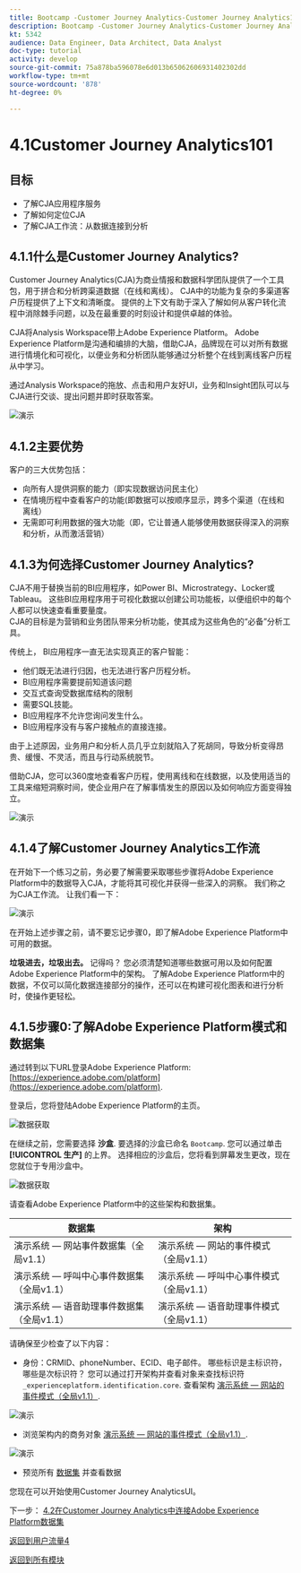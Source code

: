 ```yaml
---
title: Bootcamp -Customer Journey Analytics-Customer Journey Analytics101 — 巴西
description: Bootcamp -Customer Journey Analytics-Customer Journey Analytics101 — 巴西
kt: 5342
audience: Data Engineer, Data Architect, Data Analyst
doc-type: tutorial
activity: develop
source-git-commit: 75a878ba596078e6d013b65062606931402302dd
workflow-type: tm+mt
source-wordcount: '878'
ht-degree: 0%

---
```


# 4.1Customer Journey Analytics101

## 目标

- 了解CJA应用程序服务
- 了解如何定位CJA
- 了解CJA工作流：从数据连接到分析

## 4.1.1什么是Customer Journey Analytics?

Customer Journey Analytics(CJA)为商业情报和数据科学团队提供了一个工具包，用于拼合和分析跨渠道数据（在线和离线）。 CJA中的功能为复杂的多渠道客户历程提供了上下文和清晰度。 提供的上下文有助于深入了解如何从客户转化流程中消除棘手问题，以及在最重要的时刻设计和提供卓越的体验。

CJA将Analysis Workspace带上Adobe Experience Platform。 Adobe Experience Platform是沟通和编排的大脑，借助CJA，品牌现在可以对所有数据进行情境化和可视化，以便业务和分析团队能够通过分析整个在线到离线客户历程从中学习。

通过Analysis Workspace的拖放、点击和用户友好UI，业务和Insight团队可以与CJA进行交谈、提出问题并即时获取答案。

![演示](./images/cja-adv-analysis1.png)

## 4.1.2主要优势

客户的三大优势包括：

- 向所有人提供洞察的能力（即实现数据访问民主化）
- 在情境历程中查看客户的功能(即数据可以按顺序显示，跨多个渠道（在线和离线）
- 无需即可利用数据的强大功能（即，它让普通人能够使用数据获得深入的洞察和分析，从而激活营销）

## 4.1.3为何选择Customer Journey Analytics?

CJA不用于替换当前的BI应用程序，如Power BI、Microstrategy、Locker或Tableau。 这些BI应用程序用于可视化数据以创建公司功能板，以便组织中的每个人都可以快速查看重要量度。\
CJA的目标是为营销和业务团队带来分析功能，使其成为这些角色的“必备”分析工具。

传统上， BI应用程序一直无法实现真正的客户智能：

- 他们既无法进行归因，也无法进行客户历程分析。
- BI应用程序需要提前知道该问题
- 交互式查询受数据库结构的限制
- 需要SQL技能。
- BI应用程序不允许您询问发生什么。
- BI应用程序没有与客户接触点的直接连接。

由于上述原因，业务用户和分析人员几乎立刻就陷入了死胡同，导致分析变得昂贵、缓慢、不灵活，而且与行动系统脱节。

借助CJA，您可以360度地查看客户历程，使用离线和在线数据，以及使用适当的工具来缩短洞察时间，使企业用户在了解事情发生的原因以及如何响应方面变得独立。

![演示](./images/cja-use-case.png)

## 4.1.4了解Customer Journey Analytics工作流

在开始下一个练习之前，务必要了解需要采取哪些步骤将Adobe Experience Platform中的数据导入CJA，才能将其可视化并获得一些深入的洞察。 我们称之为CJA工作流。 让我们看一下：

![演示](./images/cja-work-flow.jpg)

在开始上述步骤之前，请不要忘记步骤0，即了解Adobe Experience Platform中可用的数据。

**垃圾进去，垃圾出去。** 记得吗？ 您必须清楚知道哪些数据可用以及如何配置Adobe Experience Platform中的架构。 了解Adobe Experience Platform中的数据，不仅可以简化数据连接部分的操作，还可以在构建可视化图表和进行分析时，使操作更轻松。

## 4.1.5步骤0:了解Adobe Experience Platform模式和数据集

通过转到以下URL登录Adobe Experience Platform: [https://experience.adobe.com/platform](https://experience.adobe.com/platform).

登录后，您将登陆Adobe Experience Platform的主页。

![数据获取](../uc1/images/home.png)

在继续之前，您需要选择 **沙盒**. 要选择的沙盒已命名 ``Bootcamp``. 您可以通过单击 **[!UICONTROL 生产]** 的上界。 选择相应的沙盒后，您将看到屏幕发生更改，现在您就位于专用沙盒中。

![数据获取](../uc1/images/sb1.png)

请查看Adobe Experience Platform中的这些架构和数据集。

| 数据集 | 架构 |
| ----------------- |-------------| 
| 演示系统 — 网站事件数据集（全局v1.1） | 演示系统 — 网站的事件模式（全局v1.1） |
| 演示系统 — 呼叫中心事件数据集（全局v1.1） | 演示系统 — 呼叫中心事件模式（全局v1.1） |
| 演示系统 — 语音助理事件数据集（全局v1.1） | 演示系统 — 语音助理事件模式（全局v1.1） |

请确保至少检查了以下内容：

- 身份：CRMID、phoneNumber、ECID、电子邮件。 哪些标识是主标识符，哪些是次标识符？
您可以通过打开架构并查看对象来查找标识符 `_experienceplatform.identification.core`. 查看架构 [演示系统 — 网站的事件模式（全局v1.1）](https://experience.adobe.com/platform/schema).

![演示](./images/identity.png)

- 浏览架构内的商务对象 [演示系统 — 网站的事件模式（全局v1.1）](https://experience.adobe.com/platform/schema).

![演示](./images/commerce.png)

- 预览所有 [数据集](https://experience.adobe.com/platform/dataset/browse?limit=50&amp;page=1&amp;sortDescending=1&amp;sortField=created) 并查看数据

您现在可以开始使用Customer Journey AnalyticsUI。

下一步： [4.2在Customer Journey Analytics中连接Adobe Experience Platform数据集](./ex2.md)

[返回到用户流量4](./uc4.md)

[返回到所有模块](../../overview.md)
